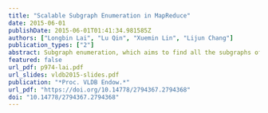 ```yaml
---
title: "Scalable Subgraph Enumeration in MapReduce"
date: 2015-06-01
publishDate: 2015-06-01T01:41:34.981585Z
authors: ["Longbin Lai", "Lu Qin", "Xuemin Lin", "Lijun Chang"]
publication_types: ["2"]
abstract: Subgraph enumeration, which aims to find all the subgraphs of a large data graph that are isomorphic to a given pattern graph, is a fundamental graph problem with a wide range of applications. However, existing sequential algorithms for subgraph enumeration fall short in handling large graphs due to the involvement of computationally intensive subgraph isomorphism operations. Thus, some recent researches focus on solving the problem using MapReduce. Nevertheless, exiting MapReduce approaches are not scalable to handle very large graphs since they either produce a huge number of partial results or consume a large amount of memory. Motivated by this, in this paper, we propose a new algorithm $$\mathsf {Twin}$$Twin$$\mathsf {Twig}$$Twig$$\mathsf {Join}$$Join based on a left-deep-join framework in MapReduce, in which the basic join unit is a $$\mathsf {Twin}$$Twin$$\mathsf {Twig}$$Twig (an edge or two incident edges of a node). We show that in the Erdös---Rényi random graph model, $$\mathsf {Twin}$$Twin$$\mathsf {Twig}$$Twig$$\mathsf {Join}$$Join is instance optimal in the left-deep-join framework under reasonable assumptions, and we devise an algorithm to compute the optimal join plan. We further discuss how our approach can be adapted to handle the power-law random graph model. Three optimization strategies are explored to improve our algorithm. Ultimately, by aggregating equivalent nodes into a compressed node, we construct the compressed graph, upon which the subgraph enumeration is further improved. We conduct extensive performance studies in several real graphs, one of which contains billions of edges. Our approach significantly outperforms existing solutions in all tests.
featured: false
url_pdf: p974-lai.pdf
url_slides: vldb2015-slides.pdf
publication: "*Proc. VLDB Endow.*"
url_pdf: "https://doi.org/10.14778/2794367.2794368"
doi: "10.14778/2794367.2794368"
---
```


